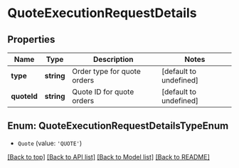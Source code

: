 # QuoteExecutionRequestDetails

## Properties

|Name | Type | Description | Notes|
|------------ | ------------- | ------------- | -------------|
|**type** | **string** | Order type for quote orders | [default to undefined]|
|**quoteId** | **string** | Quote ID for quote orders | [default to undefined]|


## Enum: QuoteExecutionRequestDetailsTypeEnum


* `Quote` (value: `'QUOTE'`)





[[Back to top]](#) [[Back to API list]](../../README.md#documentation-for-api-endpoints) [[Back to Model list]](../../README.md#documentation-for-models) [[Back to README]](../../README.md)

